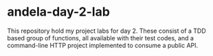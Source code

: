 # andela-day-2-lab
This repository hold my project labs for day 2. These consist of a TDD based group of functions, all available with their test codes, and a command-line HTTP project implemented to consume a public API.
